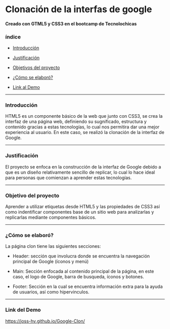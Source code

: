 # Clonación de la interfas de google  
#### Creado con GTML5 y CSS3 en el bootcamp de Tecnolochicas

### índice
* [Introducción](https://github.com/Joss-HV/Google-Clon/edit/main/README.md#introducci%C3%B3n)

* [Justificación](https://github.com/Joss-HV/Google-Clon/edit/main/README.md#justificaci%C3%B3n)

* [Objetivos del proyecto](https://github.com/Joss-HV/Google-Clon/edit/main/README.md#objetivo-del-proyecto)

* [¿Cómo se elaboró?](https://github.com/Joss-HV/Google-Clon/edit/main/README.md#c%C3%B3mo-se-elabor%C3%B3)

* [Link al Demo](https://github.com/Joss-HV/Google-Clon/edit/main/README.md#link-del-demo)

***
### Introducción
HTML5 es un componente básico de la web que junto con CSS3, se crea la interfaz de una página web, definiendo su sugnificado, estructura y contenido gracias a estas tecnologías, lo cual nos permitira dar una mejor experiencia al usuario.
En este caso, se realizó la clonación de la interfaz de Google.
***
### Justificación
El proyecto se enfoca en la construcción de la interfaz de Google debido a que es un diseño relativamente sencillo de replicar, lo cual lo hace ideal para personas que comienzan a aprender estas tecnologías. 
***
### Objetivo del proyecto
Aprender a utilizar etiquetas desde HTML5 y las propiedades de CSS3 así como indentificar componentes base de un sitio web para analizarlas y replicarlas mediante componentes básicos.
***
### ¿Cómo se elaboró?
La página clon tiene las siguientes secciones:

* Header: sección que involucra donde se encuentra la navegación principal de Google (íconos y menú)

* Main: Sección enfocada al contenido principal de la página, en este caso, el logo de Google, barra de busqueda, íconos y botones.

* Footer: Sección en la cual se encuentra información extra para la ayuda de usuarios, así como hipervinculos.
***
### Link del Demo
https://joss-hv.github.io/Google-Clon/ 
